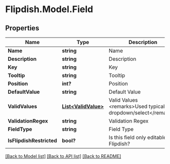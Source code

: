 # Flipdish.Model.Field
## Properties

Name | Type | Description | Notes
------------ | ------------- | ------------- | -------------
**Name** | **string** | Name | 
**Description** | **string** | Description | 
**Key** | **string** | Key | 
**Tooltip** | **string** | Tooltip | [optional] 
**Position** | **int?** | Position | 
**DefaultValue** | **string** | Default Value | [optional] 
**ValidValues** | [**List&lt;ValidValue&gt;**](ValidValue.md) | Valid Values  &lt;remarks&gt;Used typically for dropdown/select&lt;/remarks&gt; | [optional] 
**ValidationRegex** | **string** | Validation Regex | [optional] 
**FieldType** | **string** | Field Type | 
**IsFlipdishRestricted** | **bool?** | Is this field only editable by Flipdish? | [optional] 

[[Back to Model list]](../README.md#documentation-for-models) [[Back to API list]](../README.md#documentation-for-api-endpoints) [[Back to README]](../README.md)

